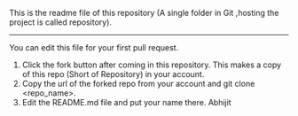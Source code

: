 This is the readme file of this repository (A single folder in Git ,hosting the project is called repository).

*********************************************************************
You can edit this file for your first pull request.

1. Click the fork button after coming in this repository. 
   This makes a copy of this repo (Short of Repository) in your account.
2. Copy the url of the forked repo from your account and git clone <repo_name>.
3. Edit the README.md file and put your name there.
Abhijit


